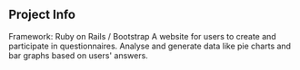 ## Project Info
Framework: Ruby on Rails / Bootstrap
A website for users to create and participate in questionnaires. Analyse and generate data like pie charts and bar graphs based on users' answers.